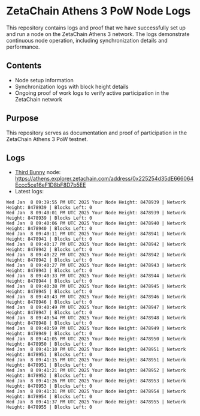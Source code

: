 # ZetaChain Athens 3 PoW Node Logs
This repository contains logs and proof that we have successfully set up and run a node on the ZetaChain Athens 3 network. The logs demonstrate continuous node operation, including synchronization details and performance.

## Contents
- Node setup information
- Synchronization logs with block height details
- Ongoing proof of work logs to verify active participation in the ZetaChain network

## Purpose
This repository serves as documentation and proof of participation in the ZetaChain Athens 3 PoW testnet.

## Logs

- [Third Bunny](https://thirdbunny.xyz/) node: https://athens.explorer.zetachain.com/address/0x225254d35dE666064Eccc5ce16eF1D8bF8D7b5EE
- Latest logs:
```
Wed Jan  8 09:39:55 PM UTC 2025 Your Node Height: 8478939 | Network Height: 8478939 | Blocks Left: 0
Wed Jan  8 09:40:01 PM UTC 2025 Your Node Height: 8478939 | Network Height: 8478939 | Blocks Left: 0
Wed Jan  8 09:40:06 PM UTC 2025 Your Node Height: 8478940 | Network Height: 8478940 | Blocks Left: 0
Wed Jan  8 09:40:11 PM UTC 2025 Your Node Height: 8478941 | Network Height: 8478941 | Blocks Left: 0
Wed Jan  8 09:40:17 PM UTC 2025 Your Node Height: 8478942 | Network Height: 8478942 | Blocks Left: 0
Wed Jan  8 09:40:22 PM UTC 2025 Your Node Height: 8478942 | Network Height: 8478942 | Blocks Left: 0
Wed Jan  8 09:40:27 PM UTC 2025 Your Node Height: 8478943 | Network Height: 8478943 | Blocks Left: 0
Wed Jan  8 09:40:33 PM UTC 2025 Your Node Height: 8478944 | Network Height: 8478944 | Blocks Left: 0
Wed Jan  8 09:40:38 PM UTC 2025 Your Node Height: 8478945 | Network Height: 8478945 | Blocks Left: 0
Wed Jan  8 09:40:43 PM UTC 2025 Your Node Height: 8478946 | Network Height: 8478946 | Blocks Left: 0
Wed Jan  8 09:40:49 PM UTC 2025 Your Node Height: 8478947 | Network Height: 8478947 | Blocks Left: 0
Wed Jan  8 09:40:54 PM UTC 2025 Your Node Height: 8478948 | Network Height: 8478948 | Blocks Left: 0
Wed Jan  8 09:40:59 PM UTC 2025 Your Node Height: 8478949 | Network Height: 8478949 | Blocks Left: 0
Wed Jan  8 09:41:05 PM UTC 2025 Your Node Height: 8478950 | Network Height: 8478950 | Blocks Left: 0
Wed Jan  8 09:41:10 PM UTC 2025 Your Node Height: 8478951 | Network Height: 8478951 | Blocks Left: 0
Wed Jan  8 09:41:15 PM UTC 2025 Your Node Height: 8478951 | Network Height: 8478951 | Blocks Left: 0
Wed Jan  8 09:41:21 PM UTC 2025 Your Node Height: 8478952 | Network Height: 8478952 | Blocks Left: 0
Wed Jan  8 09:41:26 PM UTC 2025 Your Node Height: 8478953 | Network Height: 8478953 | Blocks Left: 0
Wed Jan  8 09:41:31 PM UTC 2025 Your Node Height: 8478954 | Network Height: 8478954 | Blocks Left: 0
Wed Jan  8 09:41:37 PM UTC 2025 Your Node Height: 8478955 | Network Height: 8478955 | Blocks Left: 0
```
